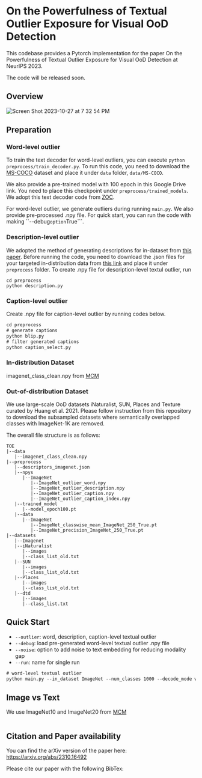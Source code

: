 # On the Powerfulness of Textual Outlier Exposure for Visual OoD Detection

This codebase provides a Pytorch implementation for the paper On the Powerfulness of Textual Outlier Exposure for Visual OoD Detection at NeurIPS 2023.

The code will be released soon.

## Overview
![Screen Shot 2023-10-27 at 7 32 54 PM](https://github.com/wiarae/TOE/assets/47803158/f718e169-e3e9-4955-bf25-d2842bb93f2e)

## Preparation 

### Word-level outlier
To train the text decoder for word-level outliers, you can execute ```python preprocess/train_decoder.py```. 
To run this code, you need to download the [MS-COCO](https://cocodataset.org/#home) dataset and place it under ```data``` folder, ```data/MS-COCO```.

We also provide a pre-trained model with 100 epoch in this Google Drive link. You need to place this checkpoint under ```preprocess/trained_models```.
We adopt this text decoder code from [ZOC](https://github.com/sesmae/ZOC).

For word-level outlier, we generate outliers during running ```main.py```. We also provide pre-processed .npy file. For quick start, you can run the code with making ``--debug``` option ```True```.  
### Description-level outlier 

We adopted the method of generating descriptions for in-dataset from [this paper](https://github.com/sachit-menon/classify_by_description_release).
Before running the code, you need to download the .json files for your targeted in-distribution data from [this link](https://github.com/sachit-menon/classify_by_description_release/tree/master) and place it under ```preprocess``` folder.
To create .npy file for description-level textul outlier, run 
```
cd preprocess
python description.py
```

### Caption-level outlier

Create .npy file for caption-level outlier by running codes below.

```diff
cd preprocess
# generate captions
python blip.py
# filter generated captions
python caption_select.py
```
### In-distribution Dataset
imagenet_class_clean.npy from [MCM](https://github.com/deeplearning-wisc/MCM)

### Out-of-distribution Dataset 
We use large-scale OoD datasets iNaturalist, SUN, Places and Texture curated by Huang et al. 2021. Please follow instruction from this repository to download the subsampled datasets where semantically overlapped classes with ImageNet-1K are removed. 

The overall file structure is as follows: 
```
TOE
|--data
   |--imagenet_class_clean.npy
|--preprocess
   |--descriptors_imagenet.json
   |--npys
      |--ImageNet
         |--ImageNet_outlier_word.npy
         |--ImageNet_outlier_description.npy
         |--ImageNet_outlier_caption.npy
         |--ImageNet_outlier_caption_index.npy
   |--trained_model
      |--model_epoch100.pt
   |--data
      |--ImageNet
         |--ImageNet_classwise_mean_ImageNet_250_True.pt
         |--ImageNet_precision_ImageNet_250_True.pt
|--datasets
   |--Imagenet
   |--iNaturalist
      |--images
      |--class_list_old.txt
   |--SUN
      |--images
      |--class_list_old.txt
   |--Places
      |--images
      |--class_list_old.txt
   |--dtd
      |--images
      |--class_list.txt
```

## Quick Start 
- ```--outlier```: word, description, caption-level textual outlier
- ```--debug```: load pre-generated word-level textual outlier .npy file
- ```--noise```: option to add noise to text embedding for reducing modality gap
- ```--run```: name for single run 

```diff
# word-level textual outlier
python main.py --in_dataset ImageNet --num_classes 1000 --decode_mode word --run test 
```
## Image vs Text 
We use ImageNet10 and ImageNet20 from [MCM](https://github.com/deeplearning-wisc/MCM)
```

```

## Citation and Paper availability
You can find the arXiv version of the paper here: https://arxiv.org/abs/2310.16492

Please cite our paper with the following BibTex:
```

```
